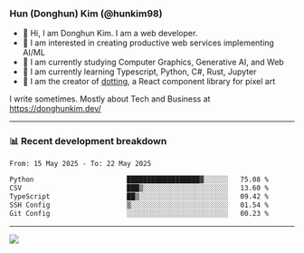 ### Hun (Donghun) Kim (@hunkim98)

- 👋 Hi, I am Donghun Kim. I am a web developer. 
- 🤔 I am interested in creating productive web services implementing AI/ML
- 🔭 I am currently studying Computer Graphics, Generative AI, and Web 
- 🌱 I am currently learning Typescript, Python, C#, Rust, Jupyter
- 🎨 I am the creator of [dotting](https://github.com/hunkim98/dotting), a React component library for pixel art

I write sometimes. Mostly about Tech and Business at https://donghunkim.dev/

---
### 📊 Recent development breakdown
<!--START_SECTION:waka-->

```txt
From: 15 May 2025 - To: 22 May 2025

Python                       ██████████████████▓░░░░░░   75.08 %
CSV                          ███▒░░░░░░░░░░░░░░░░░░░░░   13.60 %
TypeScript                   ██▒░░░░░░░░░░░░░░░░░░░░░░   09.42 %
SSH Config                   ▒░░░░░░░░░░░░░░░░░░░░░░░░   01.54 %
Git Config                   ░░░░░░░░░░░░░░░░░░░░░░░░░   00.23 %
```

<!--END_SECTION:waka-->
---

<!-- <div align='center'> -->
  <img align="center" src="https://github-readme-stats.vercel.app/api?username=hunkim98&theme=dark&show_icons=true"/>
<!-- </div> -->
<!--
**hunkim98/hunkim98** is a ✨ _special_ ✨ repository because its `README.md` (this file) appears on your GitHub profile.

Here are some ideas to get you started:

- 🔭 I’m currently working on ...
- 🌱 I’m currently learning ...
- 👯 I’m looking to collaborate on ...
- 🤔 I’m looking for help with ...
- 💬 Ask me about ...
- 📫 How to reach me: ...
- 😄 Pronouns: ...
- ⚡ Fun fact: ...
-->
